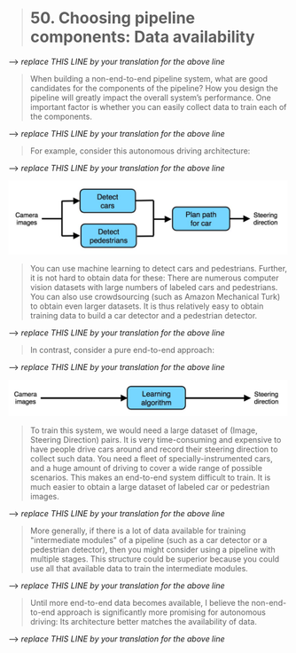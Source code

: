 > # 50. Choosing pipeline components: Data availability

--> _replace THIS LINE by your translation for the above line_

> When building a non-end-to-end pipeline system, what are good candidates for the components of the pipeline? How you design the pipeline will greatly impact the overall system’s performance. One important factor is whether you can easily collect data to train each of the components.

--> _replace THIS LINE by your translation for the above line_

> For example, consider this autonomous driving architecture:

--> _replace THIS LINE by your translation for the above line_

![img](../imgs/C50_01.png)

> You can use machine learning to detect cars and pedestrians. Further, it is not hard to obtain data for these: There are numerous computer vision datasets with large numbers of labeled cars and pedestrians. You can also use crowdsourcing (such as Amazon Mechanical Turk) to obtain even larger datasets. It is thus relatively easy to obtain training data to build a car detector and a pedestrian detector.

--> _replace THIS LINE by your translation for the above line_

> In contrast, consider a pure end-to-end approach:

--> _replace THIS LINE by your translation for the above line_

![img](../imgs/C50_02.png)

> To train this system, we would need a large dataset of (Image, Steering Direction) pairs. It is very time-consuming and expensive to have people drive cars around and record their steering direction to collect such data. You need a fleet of specially-instrumented cars, and a huge amount of driving to cover a wide range of possible scenarios. This makes an end-to-end system difficult to train. It is much easier to obtain a large dataset of labeled car or pedestrian images.

--> _replace THIS LINE by your translation for the above line_

> More generally, if there is a lot of data available for training "intermediate modules" of a pipeline (such as a car detector or a pedestrian detector), then you might consider using a pipeline with multiple stages. This structure could be superior because you could use all that available data to train the intermediate modules.

--> _replace THIS LINE by your translation for the above line_

> Until more end-to-end data becomes available, I believe the non-end-to-end approach is significantly more promising for autonomous driving: Its architecture better matches the availability of data.

--> _replace THIS LINE by your translation for the above line_
